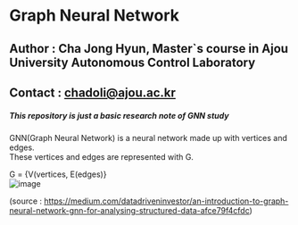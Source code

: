 # Graph Neural Network

## Author  : Cha Jong Hyun, Master`s course in Ajou University Autonomous Control Laboratory
## Contact : chadoli@ajou.ac.kr

##### This repository is just a basic research note of GNN study
GNN(Graph Neural Network) is a neural network made up with vertices and edges.  
These vertices and edges are represented with G.  


G = {V(vertices, E(edges)}  
![image](https://user-images.githubusercontent.com/71547238/154638368-b38d912c-1d8d-45ab-93e8-39320476d4d1.png)

(source : https://medium.com/datadriveninvestor/an-introduction-to-graph-neural-network-gnn-for-analysing-structured-data-afce79f4cfdc)
